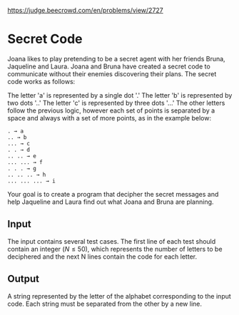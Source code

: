 https://judge.beecrowd.com/en/problems/view/2727

# Secret Code

Joana likes to play pretending to be a secret agent with her friends Bruna,
Jaqueline and Laura. Joana and Bruna have created a secret code to communicate
without their enemies discovering their plans. The secret code works as follows:

The letter 'a' is represented by a single dot '.' The letter 'b' is represented
by two dots '..' The letter 'c' is represented by three dots '...' The other
letters follow the previous logic, however each set of points is separated by a
space and always with a set of more points, as in the example below:

```
. → a
.. → b
... → c
. . → d
.. .. → e
... ... → f
. . . → g
.. .. .. → h
... ... ... → i
```

Your goal is to create a program that decipher the secret messages and help
Jaqueline and Laura find out what Joana and Bruna are planning.

## Input

The input contains several test cases. The first line of each test should
contain an integer $(N \leq 50)$, which represents the number of letters to be
deciphered and the next N lines contain the code for each letter.

## Output

A string represented by the letter of the alphabet corresponding to the input
code. Each string must be separated from the other by a new line.
